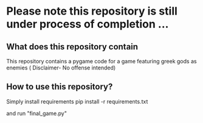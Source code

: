 # Please note this repository is still under process of completion ...

## What does this repository contain
This repository contains a pygame code for a game featuring greek gods as enemies ( Disclaimer-  No offense intended) 

## How to use this repository?
Simply install requirements 
	pip install -r requirements.txt

and run "final_game.py"


